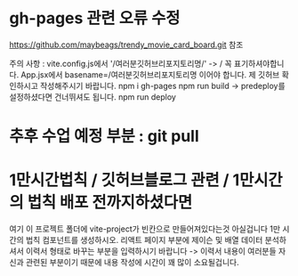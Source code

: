 # gh-pages 관련 오류 수정
https://github.com/maybeags/trendy_movie_card_board.git
참조

주의 사항 : vite.config.js에서
'/여러분깃허브리포지토리명/' -> / 꼭 표기하셔야합니다.
App.jsx에서 basename=/여러분깃허브리포지토리명
이어야 합니다. 제 깃허브 확인하시고 작성해주시기 바랍니다.
npm i gh-pages
npm run build   -> predeploy를 설정하셨다면 건너뛰셔도 됩니다.
npm run deploy

# 추후 수업 예정 부분 : git pull

# 1만시간법칙 / 깃허브블로그 관련 / 1만시간의 법칙 배포 전까지하셨다면
여기 이 프로젝트 폴더에 vite-project가 빈칸으로 만들어져있다는것 아실겁니다
1만 시간의 법칙 컴포넌트를 생성하시오.
리액트 페이지 부분에 제이슨 및 배열 데이터 분석하셔서 이력서 형태로 바꾸는 부분을 입력하시기 바랍니다 -> 이력서 내용이 여러분들 자신과 관련된 부분이기 때문에 내용 작성에 시간이 꽤 많이 소요될겁니다.